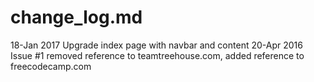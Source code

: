# change_log.md

18-Jan 2017 Upgrade index page with navbar and content
20-Apr 2016 Issue #1 removed reference to teamtreehouse.com, added reference to freecodecamp.com
